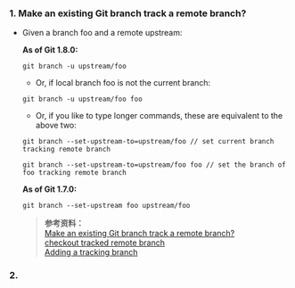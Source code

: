 ### 1. Make an existing Git branch track a remote branch?

* Given a branch foo and a remote upstream:

  **As of Git 1.8.0:**
  
  ```
  git branch -u upstream/foo
  ```

  * Or, if local branch foo is not the current branch:

  ```
  git branch -u upstream/foo foo
  ```

  * Or, if you like to type longer commands, these are equivalent to the above two:

  ```
  git branch --set-upstream-to=upstream/foo // set current branch tracking remote branch

  git branch --set-upstream-to=upstream/foo foo // set the branch of foo tracking remote branch
  ```

  **As of Git 1.7.0:**
  ```
  git branch --set-upstream foo upstream/foo
  ```

  > **参考资料：**</br>
  > [Make an existing Git branch track a remote branch?](https://stackoverflow.com/questions/520650/make-an-existing-git-branch-track-a-remote-branch) </br>
  > [checkout tracked remote branch](http://gitready.com/intermediate/2009/01/09/checkout-remote-tracked-branch.html)</br>
  > [Adding a tracking branch](https://githowto.com/adding_a_tracking_branch)

### 2. 
